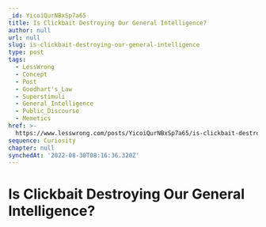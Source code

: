 ```yaml
---
_id: YicoiQurNBxSp7a65
title: Is Clickbait Destroying Our General Intelligence?
author: null
url: null
slug: is-clickbait-destroying-our-general-intelligence
type: post
tags:
  - LessWrong
  - Concept
  - Post
  - Goodhart's_Law
  - Superstimuli
  - General_Intelligence
  - Public_Discourse
  - Memetics
href: >-
  https://www.lesswrong.com/posts/YicoiQurNBxSp7a65/is-clickbait-destroying-our-general-intelligence
sequence: Curiosity
chapter: null
synchedAt: '2022-08-30T08:16:36.320Z'
---
```


# Is Clickbait Destroying Our General Intelligence?
